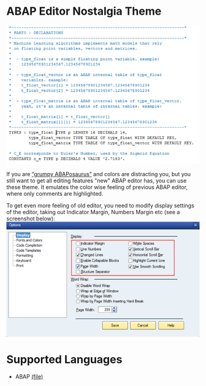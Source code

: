 # ABAP Editor Nostalgia Theme

[![example](example.png)](example.png)

If you are [“grumpy ABAPosaurus”](https://blogs.sap.com/2017/08/01/old-new-abap-editor/?replytocom=385416#respond) and colors are distracting you, but you still want to get all editing features "new" ABAP editor has, you can use these theme. It emulates the color wise feeling of previous ABAP editor, where only comments are highlighted.

To get even more feeling of old editor, you need to modify display settings of the editor, taking out Indicator Margin, Numbers Margin etc (see a screenshot below):
[![display_settings.png](display_settings.png)](display_settings.png)     

# Supported Languages
* ABAP [(file)](abap_spec.xml)